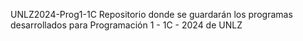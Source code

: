 UNLZ2024-Prog1-1C
Repositorio donde se guardarán los programas desarrollados para Programación 1 - 1C - 2024 de UNLZ
